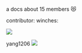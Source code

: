 a docs about 15 members 😻

contributor:
winches:

<img src="https://avatars.githubusercontent.com/u/96854855?s=40&v=4">

yang1206
<img src="https://avatars.githubusercontent.com/u/28709596?s=70&v=4">